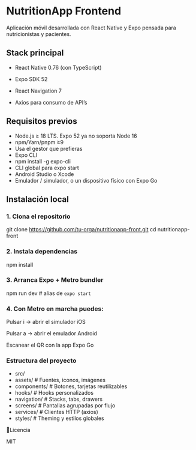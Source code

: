 # NutritionApp Frontend

Aplicación móvil desarrollada con React Native y Expo pensada para nutricionistas y pacientes.

## Stack principal

- React Native 0.76 (con TypeScript)

- Expo SDK 52

- React Navigation 7

- Axios para consumo de API’s

## Requisitos previos

- Node.js ≥ 18 LTS. Expo 52 ya no soporta Node 16
- npm/Yarn/pnpm ≥9
- Usa el gestor que prefieras
- Expo CLI
- npm install -g expo-cli
- CLI global para expo start
- Android Studio o Xcode
- Emulador / simulador, o un dispositivo físico con Expo Go

## Instalación local

### 1. Clona el repositorio
git clone https://github.com/tu-orga/nutritionapp-front.git
cd nutritionapp-front

### 2. Instala dependencias
npm install        

### 3. Arranca Expo + Metro bundler
npm run dev         # alias de `expo start`

### 4. Con Metro en marcha puedes:

Pulsar i → abrir el simulador iOS

Pulsar a → abrir el emulador Android

Escanear el QR con la app Expo Go

### Estructura del proyecto

- src/
- assets/               # Fuentes, iconos, imágenes
- components/           # Botones, tarjetas reutilizables
- hooks/                # Hooks personalizados
- navigation/           # Stacks, tabs, drawers
- screens/              # Pantallas agrupadas por flujo
- services/             # Clientes HTTP (axios)
- styles/               # Theming y estilos globales

📑Licencia

MIT


